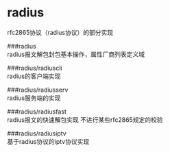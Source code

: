 # radius
rfc2865协议（radius协议）的部分实现


###radius              
radius报文解包封包基本操作，属性厂商列表定义域

###radius/radiuscli    
radius的客户端实现

###radius/radiusserv   
radius服务端的实现

###radius/radiusfast   
radius报文的快速解包实现  不进行某些rfc2865规定的校验

###radius/radiusiptv   
基于radius协议的iptv协议实现


